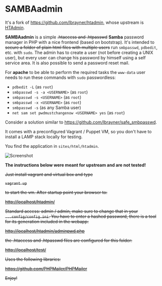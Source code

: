 SAMBAadmin
=======

It's a fork of <https://github.com/lbrayner/htadmin>, whose upstream is
[HTAdmin](https://github.com/soster/htadmin).

**SAMBAadmin** is a simple ~~.htaccess and .htpasswd~~ **Samba** password manager
in PHP with a nice frontend (based on bootstrap). It's intended to ~~secure a
folder of plain html files with multiple users~~ run `smbpasswd`, `pdbedit`, etc.
with `sudo`. The admin has to create a user (not before creating a UNIX user),
but every user can change his password by himself using a self service area. It
is also possible to send a password reset mail.

For **apache** to be able to perform the required tasks the `www-data` user
needs to run these commands with `sudo` passwordless:

- `pdbedit -L` (as `root`)
- `smbpasswd -s -a <USERNAME>` (as `root`)
- `smbpasswd -s <USERNAME>` (as `root`)
- `smbpasswd -x <USERNAME>` (as `root`)
- `smbpasswd -s` (as any Samba user)
- `net sam set pwdmustchangenow <USERNAME> yes` (as `root`)

Consider a solution similar to <https://github.com/lbrayner/safe_smbpasswd>.

It comes with a preconfigured Vagrant / Puppet VM, so you don't have to install a LAMP stack locally for testing.

You find the application in `sites/html/htadmin`.

![Screenshot](screenshot.png "Screenshot")

**The instructions below were meant for upstream and are not tested!**

~~Just install vagrant and virtual box and type~~

~~`vagrant up`~~

~~to start the vm. After startup point your browser to:~~

~~<http://localhost/htadmin/>~~

~~Standard access: admin / admin, make sure to change that in your `...config/config.ini`. You have to enter a hashed password, there is a tool for its generation included in the webapp:~~

~~<http://localhost/htadmin/adminpwd.php>~~

~~the .htaccess and .htpasswd files are configured for this folder:~~

~~<http://localhost/test/>~~

~~Uses the following libraries:~~

~~<https://github.com/PHPMailer/PHPMailer>~~


~~Enjoy!~~
